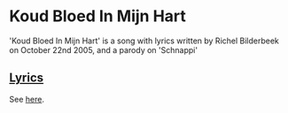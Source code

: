 # Koud Bloed In Mijn Hart

'Koud Bloed In Mijn Hart' is a song with lyrics
written by Richel Bilderbeek on October 22nd 2005,
and a parody on 'Schnappi'

## [Lyrics](46_koud_bloed_in_mijn_hart.txt)

See [here](46_koud_bloed_in_mijn_hart.txt).
